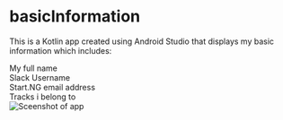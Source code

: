 # basicInformation
This is a Kotlin  app created using Android Studio that displays my basic information which includes:<br>

My full name<br> 
Slack Username <br>
Start.NG email address <br>
Tracks i belong to<br>
![Sceenshot of app](/relative/app/src/main/res/drawable/info.PNG?raw=true&sanitize=true)
